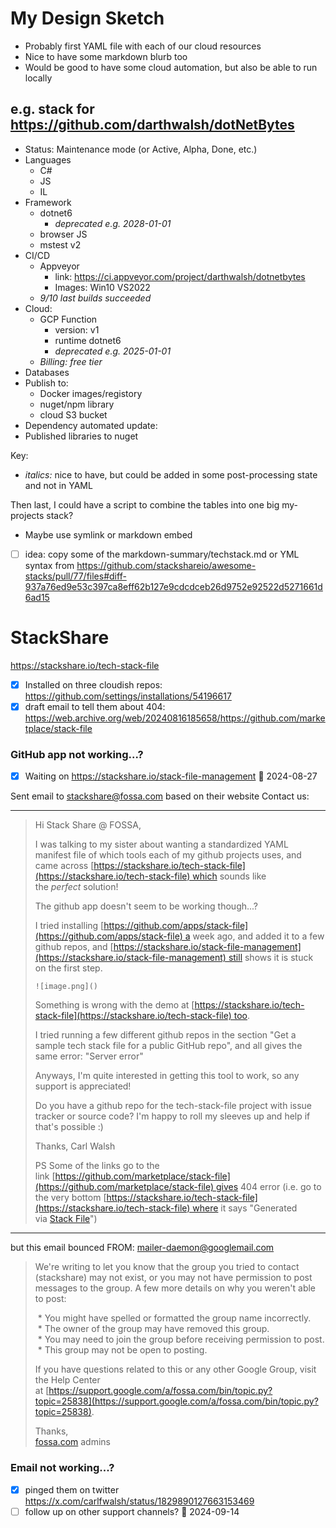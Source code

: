 # My Design Sketch
- Probably first YAML file with each of our cloud resources
- Nice to have some markdown blurb too
- Would be good to have some cloud automation, but also be able to run locally

## e.g. stack for https://github.com/darthwalsh/dotNetBytes
- Status: Maintenance mode (or Active, Alpha, Done, etc.)
- Languages
    - C#
    - JS
    - IL
- Framework
    - dotnet6
        - *deprecated e.g. 2028-01-01*
    - browser JS
    - mstest v2
- CI/CD
    - Appveyor
        - link: https://ci.appveyor.com/project/darthwalsh/dotnetbytes
        - Images: Win10 VS2022
    - *9/10 last builds succeeded*
- Cloud:
    - GCP Function
        - version: v1
        - runtime dotnet6
        - *deprecated e.g. 2025-01-01*
    - *Billing: free tier*
- Databases
- Publish to:
    - Docker images/registory
    - nuget/npm library
    - cloud S3 bucket
- Dependency automated update:
- Published libraries to nuget

Key:
- *italics:* nice to have, but could be added in some post-processing state and not in YAML

Then last, I could have a script to combine the tables into one big my-projects stack?
- Maybe use symlink or markdown embed

- [ ] idea: copy some of the markdown-summary/techstack.md or YML syntax from https://github.com/stackshareio/awesome-stacks/pull/77/files#diff-937a76ed9e53c397ca8eff62b127e9cdcdceb26d9752e92522d5271661d6ad15
# StackShare
https://stackshare.io/tech-stack-file
- [x] Installed on three cloudish repos: https://github.com/settings/installations/54196617
- [x] draft email to tell them about 404: https://web.archive.org/web/20240816185658/https://github.com/marketplace/stack-file

### GitHub app not working...?
- [x] Waiting on https://stackshare.io/stack-file-management 🛫 2024-08-27

Sent email to stackshare@fossa.com based on their website Contact us:

---

> Hi Stack Share @ FOSSA,
> 
> I was talking to my sister about wanting a standardized YAML manifest file of which tools each of my github projects uses, and came across [https://stackshare.io/tech-stack-file](https://stackshare.io/tech-stack-file) which sounds like the _perfect_ solution!
> 
> The github app doesn't seem to be working though...?
> 
> I tried installing [https://github.com/apps/stack-file](https://github.com/apps/stack-file) a week ago, and added it to a few github repos, and [https://stackshare.io/stack-file-management](https://stackshare.io/stack-file-management) still shows it is stuck on the first step.  
> 
> `![image.png]()`
> 
> 
> Something is wrong with the demo at [https://stackshare.io/tech-stack-file](https://stackshare.io/tech-stack-file) too.
> 
> I tried running a few different github repos in the section "Get a sample tech stack file for a public GitHub repo", and all gives the same error: "Server error"
> 
> 
> Anyways, I'm quite interested in getting this tool to work, so any support is appreciated!
> 
> Do you have a github repo for the tech-stack-file project with issue tracker or source code? I'm happy to roll my sleeves up and help if that's possible :)
> 
> Thanks,
> Carl Walsh
> 
>   
> PS Some of the links go to the link [https://github.com/marketplace/stack-file](https://github.com/marketplace/stack-file) gives 404 error
> (i.e. go to the very bottom [https://stackshare.io/tech-stack-file](https://stackshare.io/tech-stack-file) where it says "Generated via [Stack File](https://github.com/marketplace/stack-file)")

----

but this email bounced
FROM: mailer-daemon@googlemail.com

> We're writing to let you know that the group you tried to contact (stackshare) may not exist, or you may not have permission to post messages to the group. A few more details on why you weren't able to post:  
>   
>  * You might have spelled or formatted the group name incorrectly.  
>  * The owner of the group may have removed this group.  
>  * You may need to join the group before receiving permission to post.  
>  * This group may not be open to posting.  
>   
> If you have questions related to this or any other Google Group, visit the Help Center at [https://support.google.com/a/fossa.com/bin/topic.py?topic=25838](https://support.google.com/a/fossa.com/bin/topic.py?topic=25838).  
>   
> Thanks,  
>   [fossa.com](http://fossa.com/) admins

### Email not working...?
- [x] pinged them on twitter https://x.com/carlfwalsh/status/1829890127663153469
- [ ] follow up on other support channels? 🛫 2024-09-14 